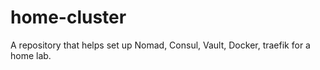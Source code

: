 # home-cluster
A repository that helps set up Nomad, Consul, Vault, Docker, traefik for a home lab.
